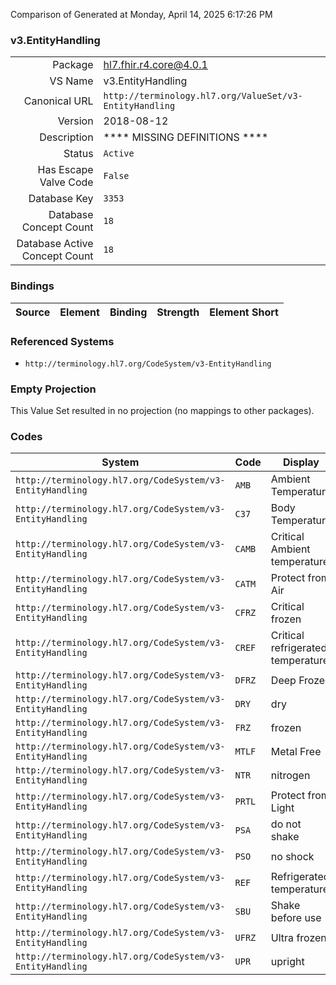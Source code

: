 Comparison of 
Generated at Monday, April 14, 2025 6:17:26 PM

### v3.EntityHandling

|      |     |
| ---: | --- |
| Package | hl7.fhir.r4.core@4.0.1 |
| VS Name | v3.EntityHandling |
| Canonical URL | `http://terminology.hl7.org/ValueSet/v3-EntityHandling` |
| Version | 2018-08-12 |
| Description | **** MISSING DEFINITIONS **** |
| Status | `Active` |
| Has Escape Valve Code | `False` |
| Database Key | `3353` |
| Database Concept Count | `18` |
| Database Active Concept Count | `18` |
### Bindings

| Source | Element | Binding | Strength | Element Short |
| ------ | ------- | ------- | -------- | ------------- |

### Referenced Systems

* `http://terminology.hl7.org/CodeSystem/v3-EntityHandling`
### Empty Projection

This Value Set resulted in no projection (no mappings to other packages).

### Codes

| System | Code | Display |
| ------ | ---- | ------- |
| `http://terminology.hl7.org/CodeSystem/v3-EntityHandling` | `AMB` | Ambient Temperature |
| `http://terminology.hl7.org/CodeSystem/v3-EntityHandling` | `C37` | Body Temperature |
| `http://terminology.hl7.org/CodeSystem/v3-EntityHandling` | `CAMB` | Critical Ambient temperature |
| `http://terminology.hl7.org/CodeSystem/v3-EntityHandling` | `CATM` | Protect from Air |
| `http://terminology.hl7.org/CodeSystem/v3-EntityHandling` | `CFRZ` | Critical frozen |
| `http://terminology.hl7.org/CodeSystem/v3-EntityHandling` | `CREF` | Critical refrigerated temperature |
| `http://terminology.hl7.org/CodeSystem/v3-EntityHandling` | `DFRZ` | Deep Frozen |
| `http://terminology.hl7.org/CodeSystem/v3-EntityHandling` | `DRY` | dry |
| `http://terminology.hl7.org/CodeSystem/v3-EntityHandling` | `FRZ` | frozen |
| `http://terminology.hl7.org/CodeSystem/v3-EntityHandling` | `MTLF` | Metal Free |
| `http://terminology.hl7.org/CodeSystem/v3-EntityHandling` | `NTR` | nitrogen |
| `http://terminology.hl7.org/CodeSystem/v3-EntityHandling` | `PRTL` | Protect from Light |
| `http://terminology.hl7.org/CodeSystem/v3-EntityHandling` | `PSA` | do not shake |
| `http://terminology.hl7.org/CodeSystem/v3-EntityHandling` | `PSO` | no shock |
| `http://terminology.hl7.org/CodeSystem/v3-EntityHandling` | `REF` | Refrigerated temperature |
| `http://terminology.hl7.org/CodeSystem/v3-EntityHandling` | `SBU` | Shake before use |
| `http://terminology.hl7.org/CodeSystem/v3-EntityHandling` | `UFRZ` | Ultra frozen |
| `http://terminology.hl7.org/CodeSystem/v3-EntityHandling` | `UPR` | upright |
